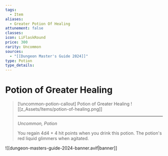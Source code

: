 ```yaml
---
tags:
  - Item
aliases:
  - Greater Potion Of Healing
attunement: false
classes: 
icon: LiFlaskRound
price: 300
rarity: Uncommon
sources:
  - "[[Dungeon Master's Guide 2024]]"
type: Potion
type_details:
---
```


# Potion of Greater Healing

>[!uncommon-potion-callout] Potion of Greater Healing
>![[z_Assets/Items/potion-of-healing.png]]
>
>- - -
>*Uncommon, Potion*
>
>You regain 4d4 + 4 hit points when you drink this potion. The potion's red liquid glimmers when agitated.


![[dungeon-masters-guide-2024-banner.avif|banner]]
